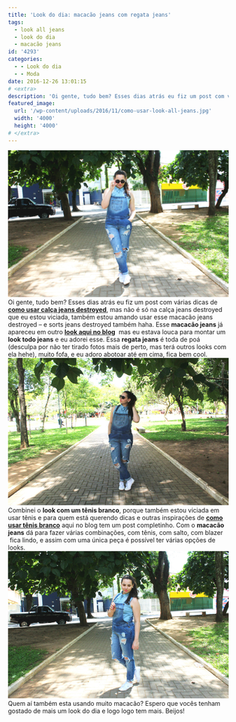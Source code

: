 ```yaml
---
title: 'Look do dia: macacão jeans com regata jeans'
tags:
  - look all jeans
  - look do dia
  - macacão jeans
id: '4293'
categories:
  - - Look do dia
  - - Moda
date: 2016-12-26 13:01:15
# <extra>
description: 'Oi gente, tudo bem? Esses dias atrás eu fiz um post com várias dicas de como usar calça jeans destroyed, mas não é só na calça jeans destroyed que eu estou viciada, também estou amando usar esse macacão jeans destroyed – e sorts jeans destroyed também haha. Esse macacão jeans já apareceu em outro look aqui no blog  mas eu estava louca para montar um look todo jeans e eu adorei esse. Essa regata jeans é toda de poá (desculpa por não ter tirado fotos mais de perto, mas terá outros looks com ela hehe), muito fofa, e eu adoro abotoar até em cima, fica bem cool. Combinei o look com um tênis branco, porque também estou viciada em usar tênis e para quem está querendo dicas e outras inspirações de como usar tênis branco aqui no blog tem um post &hellip;'
featured_image: 
  url: '/wp-content/uploads/2016/11/como-usar-look-all-jeans.jpg'
  width: '4000'
  height: '4000'
# </extra>
---
```


![como-usar-jardineira-jeans](/wp-content/uploads/2016/11/como-usar-look-all-jeans.jpg) Oi gente, tudo bem? Esses dias atrás eu fiz um post com várias dicas de [**como usar calça jeans destroyed**](http://natalia.blog.br/de-domingo-domingo-como-usar-calca-jeans-destroyed/), mas não é só na calça jeans destroyed que eu estou viciada, também estou amando usar esse macacão jeans destroyed – e sorts jeans destroyed também haha. Esse **macacão jeans** já apareceu em outro [**look aqui no blog**](http://natalia.blog.br/look-do-dia-macacao-jeans-destroyed/)  mas eu estava louca para montar um **look todo jeans** e eu adorei esse. Essa **regata jeans** é toda de poá (desculpa por não ter tirado fotos mais de perto, mas terá outros looks com ela hehe), muito fofa, e eu adoro abotoar até em cima, fica bem cool. ![look-jeans-destroyed-como-usar](/wp-content/uploads/2016/11/como-usar-jardineira-jeans.jpg) Combinei o **look com um tênis branco**, porque também estou viciada em usar tênis e para quem está querendo dicas e outras inspirações de [**como usar tênis branco**](http://natalia.blog.br/como-usar-tenis-branco/) aqui no blog tem um post completinho. Com o **macacão jeans** dá para fazer várias combinações, com tênis, com salto, com blazer  fica lindo, e assim com uma única peça é possível ter várias opções de looks. ![look all jeans - look com macacão jeans](/wp-content/uploads/2016/11/como-usar-jeans-destroyed.jpg) Quem aí também esta usando muito macacão? Espero que vocês tenham gostado de mais um look do dia e logo logo tem mais. Beijos!
